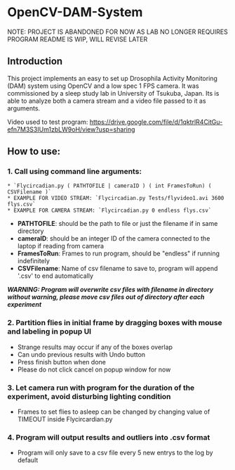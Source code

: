 # OpenCV-DAM-System
NOTE: PROJECT IS ABANDONED FOR NOW AS LAB NO LONGER REQUIRES PROGRAM
README IS WIP, WILL REVISE LATER

## Introduction

This project implements an easy to set up Drosophila Activity Monitoring (DAM) system using OpenCV and a low spec 1 FPS camera. It was commissioned by a sleep study lab in University of Tsukuba, Japan. Its is able to analyze both a camera stream and a video file passed to it as arguments.

Video used to test program: https://drive.google.com/file/d/1qktrlR4CitGu-efn7M3S3IUm1zbLW9oH/view?usp=sharing

## How to use:

### 1. Call using command line arguments:
	* `Flycircadian.py ( PATHTOFILE | cameraID ) ( int FramesToRun) ( CSVFilename )`
	* EXAMPLE FOR VIDEO STREAM: `Flycircadian.py Tests/flyvideo1.avi 3600 flys.csv`
	* EXAMPLE FOR CAMERA STREAM: `Flycircadian.py 0 endless flys.csv`
	 
* **PATHTOFILE**: should be the path to file or just the filename if in same directory
* **cameraID**: should be an integer ID of the camera connected to the laptop if reading from camera
* **FramesToRun**: Frames to run program, should be "endless" if running indefinitely
* **CSVFilename**: Name of csv filename to save to, program will append '.csv' to end automatically
	 
***WARNING: Program will overwrite csv files with filename in directory without warning, please move csv files
	        out of directory after each experiment***
	        
### 2. Partition flies in initial frame by dragging boxes with mouse and labeling in popup UI 
* Strange results may occur if any of the boxes overlap
* Can undo previous results with Undo button
* Press finish button when done
* Please do not click cancel on popup window for now
    
### 3. Let camera run with program for the duration of the experiment, avoid disturbing lighting condition
* Frames to set flies to asleep can be changed by changing value of TIMEOUT inside Flycircardian.py
    
### 4. Program will output results and outliers into .csv format
* Program will only save to a csv file every 5 new entrys to the log by default
